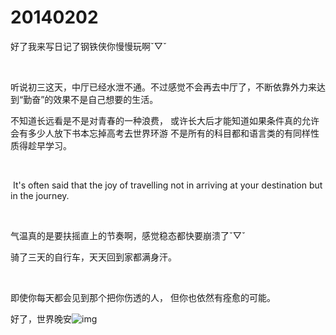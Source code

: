 # 20140202

好了我来写日记了钢铁侠你慢慢玩啊ˇ▽ˇ

<br/>

听说初三这天，中厅已经水泄不通。不过感觉不会再去中厅了，不断依靠外力来达到“勤奋”的效果不是自己想要的生活。

不知道长远看是不是对青春的一种浪费， 或许长大后才能知道如果条件真的允许 会有多少人放下书本忘掉高考去世界环游 不是所有的科目都和语言类的有同样性质得趁早学习。

<br/>

 It's often said that the joy of travelling not in arriving at your destination but in the journey.

<br/>

气温真的是要扶摇直上的节奏啊，感觉稳态都快要崩溃了ˇ▽ˇ

骑了三天的自行车，天天回到家都满身汗。

<br/>

即使你每天都会见到那个把你伤透的人， 但你也依然有痊愈的可能。

好了，世界晚安![img](http://qzonestyle.gtimg.cn/qzone/em/e175.png)

